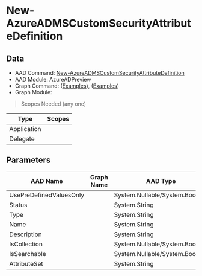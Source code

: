 # New-AzureADMSCustomSecurityAttributeDefinition

> 

## Data

+ AAD Command: [New-AzureADMSCustomSecurityAttributeDefinition](https://docs.microsoft.com/en-us/powershell/module/AzureADPreview/New-AzureADMSCustomSecurityAttributeDefinition)
+ AAD Module: AzureADPreview
+ Graph Command: []() ([Examples](https://github.com/orgs/msgraph/discussions?discussions_q=)), []() ([Examples](https://github.com/orgs/msgraph/discussions?discussions_q=))
+ Graph Module: 

> Scopes Needed (any one)

|Type|Scopes|
|---|---|
|Application||
|Delegate||

## Parameters

|AAD Name|Graph Name|AAD Type|Graph Type|Infos|
|---|---|---|---|---|
|UsePreDefinedValuesOnly||System.Nullable/System.Boolean|||
|Status||System.String|||
|Type||System.String|||
|Name||System.String|||
|Description||System.String|||
|IsCollection||System.Nullable/System.Boolean|||
|IsSearchable||System.Nullable/System.Boolean|||
|AttributeSet||System.String|||

